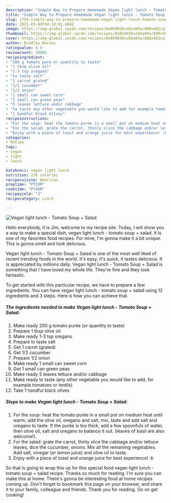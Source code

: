```yaml
---
description: "Simple Way to Prepare Homemade Vegan light lunch - Tomato Soup + Salad"
title: "Simple Way to Prepare Homemade Vegan light lunch - Tomato Soup + Salad"
slug: 1756-simple-way-to-prepare-homemade-vegan-light-lunch-tomato-soup-salad
date: 2021-03-09T04:10:01.604Z
image: https://img-global.cpcdn.com/recipes/8e0b9850cebba09a/680x482cq70/vegan-light-lunch-tomato-soup-salad-recipe-main-photo.jpg
thumbnail: https://img-global.cpcdn.com/recipes/8e0b9850cebba09a/680x482cq70/vegan-light-lunch-tomato-soup-salad-recipe-main-photo.jpg
cover: https://img-global.cpcdn.com/recipes/8e0b9850cebba09a/680x482cq70/vegan-light-lunch-tomato-soup-salad-recipe-main-photo.jpg
author: Bradley Barnes
ratingvalue: 4.9
reviewcount: 20966
recipeingredient:
- "200 g tomato pure or quantity to taste"
- "1 tbsp olive oil"
- "1-3 tsp oregano"
- "to taste salt"
- "1 carrot grated"
- "1/2 cucumber"
- "1/2 onion"
- "1 small can sweet corn"
- "1 small can green peas"
- "5 leaves lettuce andor cabbage"
- "to taste any other vegetable you would like to add for example tomatoes or lentils"
- "1 handful black olives"
recipeinstructions:
- "For the soup: heat the tomato purée in a small pot on medium heat until warm, add the olive oil, oregano and salt, mix, taste and add salt and oregano to taste. If the purée is too thick, add a few spoonfuls of water, then olive oil, salt and oregano to balance it out. (leaves of basil are also welcome!)."
- "For the salad: grate the carrot, thinly slice the cabbage and/or lettuce leaves, dice the cucumber, onions. Mix all the remaining vegetables. Add salt, vinegar (or lemon juice) and olive oil to taste."
- "Enjoy with a piece of toast and orange juice for best experience! :b"
categories:
- Recipe
tags:
- vegan
- light
- lunch

katakunci: vegan light lunch 
nutrition: 176 calories
recipecuisine: American
preptime: "PT33M"
cooktime: "PT46M"
recipeyield: "3"
recipecategory: Lunch

---
```



![Vegan light lunch - Tomato Soup + Salad](https://img-global.cpcdn.com/recipes/8e0b9850cebba09a/680x482cq70/vegan-light-lunch-tomato-soup-salad-recipe-main-photo.jpg)

Hello everybody, it is Jim, welcome to my recipe site. Today, I will show you a way to make a special dish, vegan light lunch - tomato soup + salad. It is one of my favorites food recipes. For mine, I'm gonna make it a bit unique. This is gonna smell and look delicious.

Vegan light lunch - Tomato Soup + Salad is one of the most well liked of recent trending foods in the world. It's easy, it's quick, it tastes delicious. It is appreciated by millions daily. Vegan light lunch - Tomato Soup + Salad is something that I have loved my whole life. They're fine and they look fantastic.




To get started with this particular recipe, we have to prepare a few ingredients. You can have vegan light lunch - tomato soup + salad using 12 ingredients and 3 steps. Here is how you can achieve that.

<!--inarticleads1-->

##### The ingredients needed to make Vegan light lunch - Tomato Soup + Salad:

1. Make ready 200 g tomato purée (or quantity to taste)
1. Prepare 1 tbsp olive oil
1. Make ready 1-3 tsp oregano
1. Prepare to taste salt
1. Get 1 carrot (grated)
1. Get 1/2 cucumber
1. Prepare 1/2 onion
1. Make ready 1 small can sweet corn
1. Get 1 small can green peas
1. Make ready 5 leaves lettuce and/or cabbage
1. Make ready to taste (any other vegetable you would like to add, for example tomatoes or lentils)
1. Take 1 handful black olives




<!--inarticleads2-->

##### Steps to make Vegan light lunch - Tomato Soup + Salad:

1. For the soup: heat the tomato purée in a small pot on medium heat until warm, add the olive oil, oregano and salt, mix, taste and add salt and oregano to taste. If the purée is too thick, add a few spoonfuls of water, then olive oil, salt and oregano to balance it out. (leaves of basil are also welcome!).
1. For the salad: grate the carrot, thinly slice the cabbage and/or lettuce leaves, dice the cucumber, onions. Mix all the remaining vegetables. Add salt, vinegar (or lemon juice) and olive oil to taste.
1. Enjoy with a piece of toast and orange juice for best experience! :b




So that is going to wrap this up for this special food vegan light lunch - tomato soup + salad recipe. Thanks so much for reading. I'm sure you can make this at home. There's gonna be interesting food at home recipes coming up. Don't forget to bookmark this page on your browser, and share it to your family, colleague and friends. Thank you for reading. Go on get cooking!

